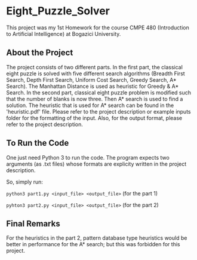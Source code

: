 # Eight_Puzzle_Solver
This project was my 1st Homework for the course CMPE 480 (Introduction to Artificial Intelligence) at Bogazici University.

## About the Project
The project consists of two different parts. In the first part, the classical eight puzzle is solved with five different search algorithms (Breadth First Search, Depth First Search, Uniform Cost Search, Greedy Search, A* Search).
The Manhattan Distance is used as heuristic for Greedy & A* Search. In the second part, classical eight puzzle problem is modified such that the number of blanks is now three. Then A* search is used to find a solution. The heuristic that is used for 
A* search can be found in the 'heuristic.pdf' file. Please refer to the project description or example inputs folder for the formatting of the input. Also, for the output format, please refer to the project description.

## To Run the Code
One just need Python 3 to run the code. The program expects two arguments (as .txt files) whose formats are explicity written in the project description.

So, simply run:

```python3 part1.py <input_file> <output_file>```   (for the part 1)

```pyhton3 part2.py <input_file> <output_file>```   (for the part 2)

## Final Remarks
For the heuristics in the part 2, pattern database type heuristics would be better in performance for the A* search; but this was forbidden for this project.
